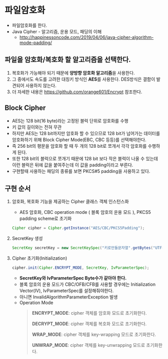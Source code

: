# 파일암호화
- 파일암호화를 한다.
- Java Cipher - 알고리즘, 운용 모드, 패딩의 이해 
    - http://happinessoncode.com/2019/04/06/java-cipher-algorithm-mode-padding/

## 파일을 암호화/복호화 할 알고리즘을 선택한다. ##
1. 복호화가 가능해야 되기 때문에 **양방향 암호화 알고리즘**을 사용한다.
2. 그 중에서도 속도를 고려한 대칭키 방식인 **AES**를 사용한다. DES방식은 결함이 발견되어 사용하지 않는다.
3. 더 자세한 내용은 https://github.com/orange601/Encrypt 참조한다.

## Block Cipher ##
- AES는 128 bit(16 byte)라는 고정된 블럭 단위로 암호화를 수행
- 키 값의 길이와는 전혀 무관
- 하지만 AES는 128 bit까지만 암호화 할 수 있으므로 128 bit가 넘어가는 데이터를 암호화하기 위해 Block Cipher Mode(EBC, CBC 등등)를 선택해야한다.
- 즉 256 bit의 평문을 암호화 할 때 두 개의 128 bit로 쪼개서 각각 암호화를 수행하게 된다.
- 또한 128 bit의 블럭으로 쪼개기 때문에 128 bit 보다 작은 블럭이 나올 수 있는데 이런 블럭은 뒤에 값을 붙여주는데 이 값을 padding이라고 부른다.
- 구현할때 사용하는 패딩의 종류를 보면 PKCS#5 padding을 사용하고 있다.

## 구현 순서 ##
1. 암호화, 복호화 기능을 제공하는 Cipher 클래스 객체 인스턴스화
    - AES 암호화, CBC operation mode ( 블록 암호의 운용 모드 ), PKCS5 padding scheme로 초기화
    ````java
    Cipher cipher = Cipher.getInstance("AES/CBC/PKCS5Padding");
    ````
2. SecretKey 생성
    ````java
    SecretKey secretKey = new SecretKeySpec("키로만들문자열".getBytes("UTF-8"), "AES");
    ````
    
3. Cipher 초기화(Initialization)
    ````java
    cipher.init(Cipher.ENCRYPT_MODE, SecretKey, IvParameterSpec);
    ````
    - **SecretKey와 IvParameterSpec Byte수가 같아야 한다.**
    - 블록 암호의 운용 모드가 CBC/OFB/CFB를 사용할 경우에는 Initialization Vector(IV), IvParameterSpec를 설정해줘야한다. 
    - 아니면 InvalidAlgorithmParameterException 발생
    - Operation Mode
        > **ENCRYPT_MODE**: cipher 객체를 암호화 모드로 초기화한다. 
        >
        > **DECRYPT_MODE**: cipher 객체를 복호화 모드로 초기화한다. 
        > 
        > **WRAP_MODE**: cipher 객체를 key-wrapping 모드로 초기화한다. 
        > 
        > **UNWRAP_MODE**: cipher 객체를  key-unwrapping 모드로 초기화한다.


